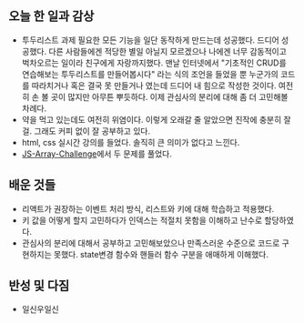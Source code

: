 ## 오늘 한 일과 감상

- 투두리스트 과제 필요한 모든 기능을 일단 동작하게 만드는데 성공했다. 드디어 성공했다. 다른 사람들에겐 적당한 별일 아닐지 모르겠으나 나에겐 너무 감동적이고 벅차오르는 일이라 친구에게 자랑까지했다. 맨날 인터넷에서 "기초적인 CRUD를 연습해보는 투두리스트를 만들어봅시다" 라는 식의 조언을 들었을 뿐 누군가의 코드를 따라치거나 혹은 결국 못 만들거나 였는데 드디어 내 힘으로 작성한 것이다. 여전히 손 볼 곳이 많지만 아무튼 뿌듯하다. 이제 관심사의 분리에 대해 좀 더 고민해볼 차례다.
- 약을 먹고 있는데도 여전히 위염이다. 이렇게 오래갈 줄 알았으면 진작에 충분히 잘 걸. 그래도 커피 없이 잘 공부하고 있다.
- html, css 실시간 강의를 들었다. 솔직히 큰 의미가 없다고 느낀다. 
- [JS-Array-Challenge](https://github.com/pkiop/JS-Array-Challenge)에서 두 문제를 풀었다.

## 배운 것들

- 리액트가 권장하는 이벤트 처리 방식, 리스트와 키에 대해 학습하고 적용했다.
- 키 값을 어떻게 할지 고민하다가 인덱스는 적절치 못함을 이해하고 난수로 할당하였다.
- 관심사의 분리에 대해서 공부하고 고민해보았으나 만족스러운 수준으로 코드로 구현하지는 못했다. state변경 함수와 핸들러 함수 구분을 애매하게 이해했다.

## 반성 및 다짐

- 일신우일신